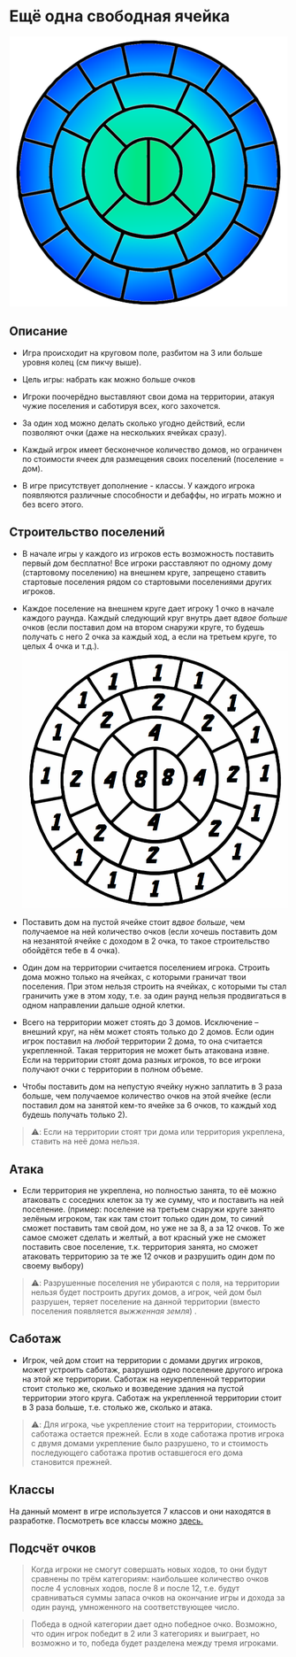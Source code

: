 # Ещё одна свободная ячейка

![map](https://github.com/3wpty/omfc/blob/main/img/omfc_bluegreen_map-removebg-preview.png)

## Описание
* Игра происходит на круговом поле, разбитом на 3 или больше уровня колец (см пикчу выше).

* Цель игры: набрать как можно больше очков

* Игроки поочерёдно выставляют свои дома на территории, атакуя чужие поселения и саботируя всех, кого захочется.

* За один ход можно делать сколько угодно действий, если позволяют очки (даже на нескольких ячейках сразу).

* Каждый игрок имеет бесконечное количество домов, но ограничен по стоимости ячеек для размещения своих поселений (поселение = дом).

* В игре присутствует дополнение - классы. У каждого игрока появляются различные способности и дебаффы, но играть можно и без всего этого.

## Строительство поселений

* В начале игры у каждого из игроков есть возможность поставить первый дом бесплатно! Все игроки расставляют по одному дому (стартовому поселению) на внешнем круге, запрещено ставить стартовые поселения рядом со стартовыми поселениями других игроков.

* Каждое поселение на внешнем круге дает игроку 1 очко в начале каждого раунда. Каждый следующий круг внутрь дает *вдвое больше* очков (если поставил дом на втором снаружи круге, то будешь получать с него 2 очка за каждый ход, а если на третьем круге, то целых 4 очка и т.д.).
![доход с каждой ячейки](https://github.com/3wpty/omfc/blob/main/img/omfc_white_map_numbers.png)

* Поставить дом на пустой ячейке стоит *вдвое больше*, чем получаемое на ней количество очков (если хочешь поставить дом на незанятой ячейке с доходом в 2 очка, то такое строительство обойдётся тебе в 4 очка).

* Один дом на территории считается поселением игрока. Строить дома можно только на ячейках, с которыми граничат твои поселения. При этом нельзя строить на ячейках, с которыми ты стал граничить уже в этом ходу, т.е. за один раунд нельзя продвигаться в одном направлении дальше одной клетки.

* Всего на территории может стоять до 3 домов. Исключение – внешний круг, на нём может стоять только до 2 домов. Если один игрок поставил на *любой* территории 2 дома, то она считается укрепленной. Такая территория не может быть атакована извне. Если на территории стоят дома разных игроков, то все игроки получают очки с территории в полном объеме.

* Чтобы поставить дом на непустую ячейку нужно заплатить в 3 раза больше, чем получаемое количество очков на этой ячейке (если поставил дом на занятой кем-то ячейке за 6 очков, то каждый ход будешь получать только 2).

> ⚠️: Если на территории стоят три дома или территория укреплена, ставить на неё дома нельзя. 

## Атака

* Если территория не укреплена, но полностью занята, то её можно атаковать с соседних клеток за ту же сумму, что и поставить на ней поселение. (пример: поселение на третьем снаружи круге занято зелёным игроком, так как там стоит только один дом, то синий сможет поставить там свой дом, но уже не за 8, а за 12 очков. То же самое сможет сделать и желтый, а вот красный уже не сможет поставить свое поселение, т.к. территория занята, но сможет атаковать территорию за те же 12 очков и разрушить один дом по своему выбору)

> ⚠️: Разрушенные поселения не убираются с поля, на территории нельзя будет построить других домов, а игрок, чей дом был разрушен, теряет поселение на данной территории (вместо поселения появляется *выжженная земля*) .

## Саботаж

* Игрок, чей дом стоит на территории с домами других игроков, может устроить саботаж, разрушив одно поселение другого игрока на этой же территории. Саботаж на неукрепленной территории стоит столько же, сколько и возведение здания на пустой территории этого круга. Саботаж на укрепленной территории стоит в 3 раза больше, т.е. столько же, сколько и атака.

> ⚠️: Для игрока, чье укрепление стоит на территории, стоимость саботажа остается прежней. Если в ходе саботажа против игрока с двумя домами укрепление было разрушено, то и стоимость последующего саботажа против оставшегося его дома становится прежней.

## Классы

На данный момент в игре используется 7 классов и они находятся в разработке. Посмотреть все классы можно [здесь.](https://github.com/3wpty/omfc/blob/main/CLASSES.md)

## Подсчёт очков
> Когда игроки не смогут совершать новых ходов, то они будут сравнены по трём категориям: наибольшее количество очков после 4 условных ходов, после 8 и после 12, т.е. будут сравниваться суммы запаса очков на окончание игры и дохода за один раунд, умноженного на соответствующее число.

> Победа в одной категории дает одно победное очко. Возможно, что один игрок победит в 2 или 3 категориях и выиграет, но возможно и то, победа будет разделена между тремя игроками.

